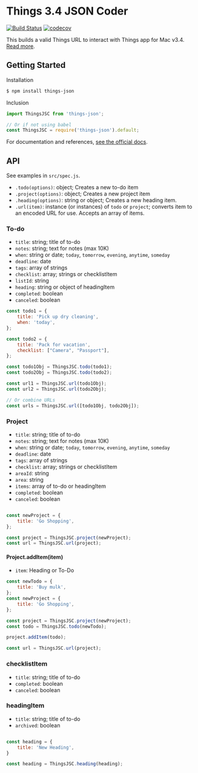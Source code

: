# Things 3.4 JSON Coder

[![Build Status](https://travis-ci.org/seripap/things-json.svg?branch=master)](https://travis-ci.org/seripap/things-json) [![codecov](https://codecov.io/gh/seripap/things-json/branch/master/graph/badge.svg)](https://codecov.io/gh/seripap/things-json)

This builds a valid Things URL to interact with Things app for Mac v3.4. [Read more](https://support.culturedcode.com/customer/en/portal/articles/2803573).

## Getting Started

Installation

```bash
$ npm install things-json
```

Inclusion

```js
import ThingsJSC from 'things-json';

// Or if not using babel
const ThingsJSC = require('things-json').default;
```

For documentation and references, [see the official docs](https://support.culturedcode.com/customer/en/portal/articles/2803573).

## API

See examples in `src/spec.js`.

- `.todo(options)`: object; Creates a new to-do item
- `.project(options)`: object; Creates a new project item
- `.heading(options)`: string or object; Creates a new heading item.
- `.url(item)`: instance (or instances) of `todo` or `project`; converts item to an encoded URL for use. Accepts an array of items.

### To-do

- `title`: string; title of to-do
- `notes`: string; text for notes (max 10K)
- `when`: string or date; `today`, `tomorrow`, `evening`, `anytime`, `someday`
- `deadline`: date
- `tags`: array of strings
- `checklist`: array; strings or checklistItem
- `listId`: string
- `heading`: string or object of headingItem
- `completed`: boolean
- `canceled`: boolean

```js
const todo1 = {
    title: 'Pick up dry cleaning',
    when: 'today',
};

const todo2 = {
    title: 'Pack for vacation',
    checklist: ["Camera", "Passport"],
};

const todo1Obj = ThingsJSC.todo(todo1);
const todo2Obj = ThingsJSC.todo(todo2);

const url1 = ThingsJSC.url(todo1Obj);
const url2 = ThingsJSC.url(todo2Obj);

// Or combine URLs
const urls = ThingsJSC.url([todo1Obj, todo2Obj]);
```

### Project

- `title`: string; title of to-do
- `notes`: string; text for notes (max 10K)
- `when`: string or date; `today`, `tomorrow`, `evening`, `anytime`, `someday`
- `deadline`: date
- `tags`: array of strings
- `checklist`: array; strings or checklistItem
- `areaId`: string
- `area`: string
- `items`: array of to-do or headingItem
- `completed`: boolean
- `canceled`: boolean


```js

const newProject = {
    title: 'Go Shopping',
};

const project = ThingsJSC.project(newProject);
const url = ThingsJSC.url(project);

```

#### Project.addItem(item)

- `item`: Heading or To-Do

```js
const newTodo = {
    title: 'Buy mulk',
};
const newProject = {
    title: 'Go Shopping',
};

const project = ThingsJSC.project(newProject);
const todo = ThingsJSC.todo(newTodo);

project.addItem(todo);

const url = ThingsJSC.url(project);
```

### checklistItem

- `title`: string; title of to-do
- `completed`: boolean
- `canceled`: boolean

### headingItem

- `title`: string; title of to-do
- `archived`: boolean

```js

const heading = {
    title: 'New Heading',
}

const heading = ThingsJSC.heading(heading);

```
